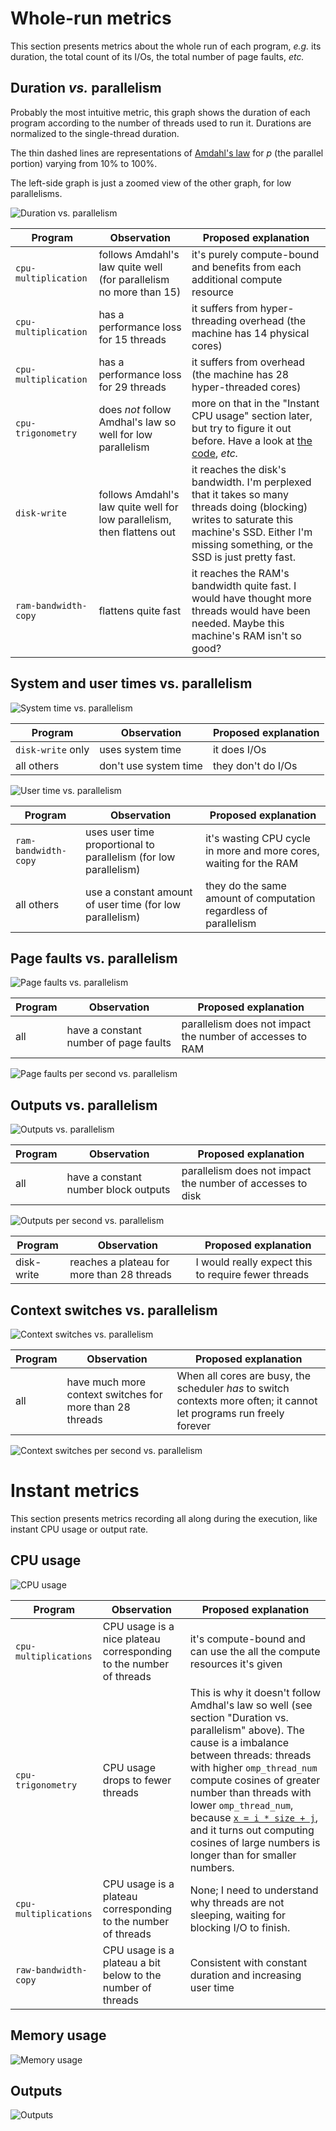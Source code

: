 Whole-run metrics
=================

This section presents metrics about the whole run of each program, *e.g.* its duration, the total count of its I/Os, the total number of page faults, *etc.*

Duration *vs.* parallelism
--------------------------

Probably the most intuitive metric, this graph shows the duration of each program according to the number of threads used to run it.
Durations are normalized to the single-thread duration.

The thin dashed lines are representations of [Amdahl's law](https://en.wikipedia.org/wiki/Amdahl%27s_law) for $p$ (the parallel portion) varying from 10% to 100%.

The left-side graph is just a zoomed view of the other graph, for low parallelisms.

![Duration vs. parallelism](duration-vs-parallelism.png)

| Program  | Observation | Proposed explanation |
| --- | --- | --- |
| `cpu-multiplication` | follows Amdahl's law quite well (for parallelism no more than 15) | it's purely compute-bound and benefits from each additional compute resource |
| `cpu-multiplication` | has a performance loss for 15 threads | it suffers from hyper-threading overhead (the machine has 14 physical cores) |
| `cpu-multiplication` | has a performance loss for 29 threads | it suffers from  overhead (the machine has 28 hyper-threaded cores) |
| `cpu-trigonometry` | does *not* follow Amdhal's law so well for low parallelism | more on that in the "Instant CPU usage" section later, but try to figure it out before. Have a look at [the code](../../programs/cpu-trigonometry.cpp), *etc.* |
| `disk-write` | follows Amdahl's law quite well for low parallelism, then flattens out | it reaches the disk's bandwidth. I'm perplexed that it takes so many threads doing (blocking) writes to saturate this machine's SSD. Either I'm missing something, or the SSD is just pretty fast. |
| `ram-bandwidth-copy` | flattens quite fast | it reaches the RAM's bandwidth quite fast. I would have thought more threads would have been needed. Maybe this machine's RAM isn't so good? |

System and user times vs. parallelism
-------------------------------------

![System time vs. parallelism](system-time-vs-parallelism.png)

| Program  | Observation | Proposed explanation |
| --- | --- | --- |
| `disk-write` only | uses system time | it does I/Os |
| all others | don't use system time | they don't do I/Os |

![User time vs. parallelism](user-time-vs-parallelism.png)

| Program  | Observation | Proposed explanation |
| --- | --- | --- |
| `ram-bandwidth-copy` | uses user time proportional to parallelism (for low parallelism) | it's wasting CPU cycle in more and more cores, waiting for the RAM |
| all others | use a constant amount of user time (for low parallelism) | they do the same amount of computation regardless of parallelism |

Page faults vs. parallelism
---------------------------

![Page faults vs. parallelism](page-faults-vs-parallelism.png)

| Program  | Observation | Proposed explanation |
| --- | --- | --- |
| all | have a constant number of page faults | parallelism does not impact the number of accesses to RAM |

![Page faults per second vs. parallelism](page-faults-per-sec-vs-parallelism.png)

Outputs vs. parallelism
-----------------------

![Outputs vs. parallelism](outputs-vs-parallelism.png)

| Program  | Observation | Proposed explanation |
| --- | --- | --- |
| all | have a constant number block outputs | parallelism does not impact the number of accesses to disk |

![Outputs per second vs. parallelism](outputs-per-sec-vs-parallelism.png)

| Program  | Observation | Proposed explanation |
| --- | --- | --- |
| disk-write | reaches a plateau for more than 28 threads | I would really expect this to require fewer threads |

Context switches vs. parallelism
--------------------------------

![Context switches vs. parallelism](context-switches-vs-parallelism.png)

| Program  | Observation | Proposed explanation |
| --- | --- | --- |
| all | have much more context switches for more than 28 threads | When all cores are busy, the scheduler *has* to switch contexts more often; it cannot let programs run freely forever |

![Context switches per second vs. parallelism](context-switches-per-sec-vs-parallelism.png)

Instant metrics
===============

This section presents metrics recording all along during the execution, like instant CPU usage or output rate.

CPU usage
---------

![CPU usage](instant-cpu-usage.png)

| Program  | Observation | Proposed explanation |
| --- | --- | --- |
| `cpu-multiplications` | CPU usage is a nice plateau corresponding to the number of threads | it's compute-bound and can use the all the compute resources it's given |
| `cpu-trigonometry` | CPU usage drops to fewer threads | This is why it doesn't follow Amdhal's law so well (see section "Duration vs. parallelism" above). The cause is a imbalance between threads: threads with higher `omp_thread_num` compute cosines of greater number than threads with lower `omp_thread_num`, because [`x = i * size + j`](../../programs/cpu-trigonometry.cpp:14), and it turns out computing cosines of large numbers is longer than for smaller numbers. |
| `cpu-multiplications` | CPU usage is a plateau corresponding to the number of threads | None; I need to understand why threads are not sleeping, waiting for blocking I/O to finish. |
| `raw-bandwidth-copy` | CPU usage is a plateau a bit below to the number of threads | Consistent with constant duration and increasing user time |

Memory usage
------------

![Memory usage](instant-memory-usage.png)

Outputs
-------

![Outputs](instant-outputs.png)

